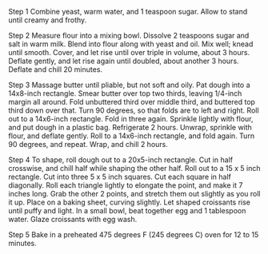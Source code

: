 Step 1
Combine yeast, warm water, and 1 teaspoon sugar. Allow to stand until creamy and frothy.


Step 2
Measure flour into a mixing bowl. Dissolve 2 teaspoons sugar and salt in warm milk. Blend into flour along with yeast and oil. Mix well; knead until smooth. Cover, and let rise until over triple in volume, about 3 hours. Deflate gently, and let rise again until doubled, about another 3 hours. Deflate and chill 20 minutes.


Step 3
Massage butter until pliable, but not soft and oily. Pat dough into a 14x8-inch rectangle. Smear butter over top two thirds, leaving 1/4-inch margin all around. Fold unbuttered third over middle third, and buttered top third down over that. Turn 90 degrees, so that folds are to left and right. Roll out to a 14x6-inch rectangle. Fold in three again. Sprinkle lightly with flour, and put dough in a plastic bag. Refrigerate 2 hours. Unwrap, sprinkle with flour, and deflate gently. Roll to a 14x6-inch rectangle, and fold again. Turn 90 degrees, and repeat. Wrap, and chill 2 hours.


Step 4
To shape, roll dough out to a 20x5-inch rectangle. Cut in half crosswise, and chill half while shaping the other half. Roll out to a 15 x 5 inch rectangle. Cut into three 5 x 5 inch squares. Cut each square in half diagonally. Roll each triangle lightly to elongate the point, and make it 7 inches long. Grab the other 2 points, and stretch them out slightly as you roll it up. Place on a baking sheet, curving slightly. Let shaped croissants rise until puffy and light. In a small bowl, beat together egg and 1 tablespoon water. Glaze croissants with egg wash.


Step 5
Bake in a preheated 475 degrees F (245 degrees C) oven for 12 to 15 minutes.